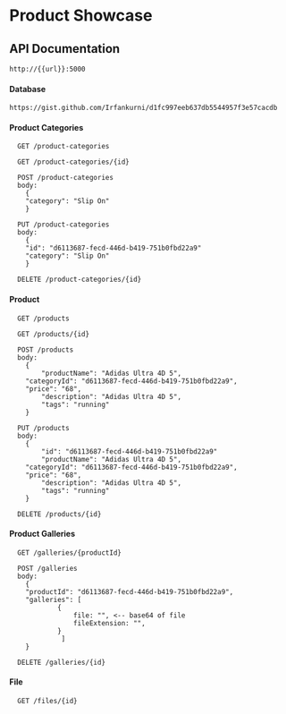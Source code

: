 
# Product Showcase

## API Documentation

```
http://{{url}}:5000
```

#### Database
```
https://gist.github.com/Irfankurni/d1fc997eeb637db5544957f3e57cacdb
```

#### Product Categories

```
  GET /product-categories
```
```
  GET /product-categories/{id}
```
```
  POST /product-categories
  body: 
    {
	"category": "Slip On"
    }
```
```
  PUT /product-categories
  body: 
    {
	"id": "d6113687-fecd-446d-b419-751b0fbd22a9"
	"category": "Slip On"
    }
```
```
  DELETE /product-categories/{id}
```

#### Product

```
  GET /products
```
```
  GET /products/{id}
```
```
  POST /products
  body: 
    {
    	"productName": "Adidas Ultra 4D 5",
	"categoryId": "d6113687-fecd-446d-b419-751b0fbd22a9",
	"price": "68",
    	"description": "Adidas Ultra 4D 5",
    	"tags": "running"
    }
```
```
  PUT /products
  body: 
    {
        "id": "d6113687-fecd-446d-b419-751b0fbd22a9"
    	"productName": "Adidas Ultra 4D 5",
	"categoryId": "d6113687-fecd-446d-b419-751b0fbd22a9",
	"price": "68",
    	"description": "Adidas Ultra 4D 5",
    	"tags": "running"
    }
```
```
  DELETE /products/{id}
```

#### Product Galleries

```
  GET /galleries/{productId}
```
```
  POST /galleries
  body: 
    {
	"productId": "d6113687-fecd-446d-b419-751b0fbd22a9",
	"galleries": [
			{
				file: "", <-- base64 of file
				fileExtension: "",
			}
		     ]
    }
```
```
  DELETE /galleries/{id}
```

#### File

```
  GET /files/{id}
```



